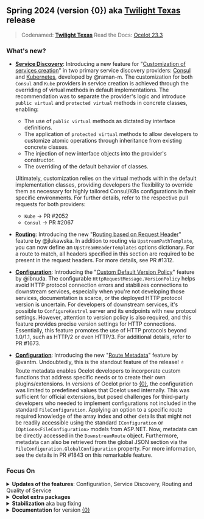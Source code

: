 ## Spring 2024 (version {0}) aka [Twilight Texas](https://www.timeanddate.com/eclipse/map/2024-april-8) release
> Codenamed: **[Twilight Texas](https://www.timeanddate.com/eclipse/map/2024-april-8)**
> Read the Docs: [Ocelot 23.3](https://ocelot.readthedocs.io/en/23.3.0/)

### What's new?

- **[Service Discovery](https://github.com/ThreeMammals/Ocelot/blob/main/docs/features/servicediscovery.rst)**: Introducing a new feature for "[Customization of services creation](https://github.com/ThreeMammals/Ocelot/blob/{0}/docs/features/servicediscovery.rst#consul-service-builder-3)" in two primary service discovery providers: [Consul](https://github.com/ThreeMammals/Ocelot/blob/{0}/docs/features/servicediscovery.rst#consul-service-builder-3) and [Kubernetes](https://github.com/ThreeMammals/Ocelot/blob/{0}/docs/features/kubernetes.rst#downstream-scheme-vs-port-names-3), developed by @raman-m.
  The customization for both `Consul` and `Kube` providers in service creation is achieved through the overriding of virtual methods in default implementations. The recommendation was to separate the provider's logic and introduce `public virtual` and `protected virtual` methods in concrete classes, enabling:
  - The use of `public virtual` methods as dictated by interface definitions.
  - The application of `protected virtual` methods to allow developers to customize atomic operations through inheritance from existing concrete classes.
  - The injection of new interface objects into the provider's constructor.
  - The overriding of the default behavior of classes.

  Ultimately, customization relies on the virtual methods within the default implementation classes, providing developers the flexibility to override them as necessary for highly tailored Consul/K8s configurations in their specific environments.
  For further details, refer to the respective pull requests for both providers:
  - `Kube` &rarr; PR #2052
  - `Consul` &rarr; PR #2067

- **[Routing](https://github.com/ThreeMammals/Ocelot/blob/main/docs/features/routing.rst)**: Introducing the new "[Routing based on Request Header](https://github.com/ThreeMammals/Ocelot/blob/{0}/docs/features/routing.rst#upstream-headers-3)" feature by @jlukawska.
  In addition to routing via `UpstreamPathTemplate`, you can now define an `UpstreamHeaderTemplates` options dictionary. For a route to match, all headers specified in this section are required to be present in the request headers.
  For more details, see PR #1312.

- **[Configuration](https://github.com/ThreeMammals/Ocelot/blob/main/docs/features/configuration.rst)**: Introducing the "[Custom Default Version Policy](https://github.com/ThreeMammals/Ocelot/blob/{0}/docs/features/configuration.rst#downstreamhttpversionpolicy-3)" feature by @ibnuda.
  The configurable `HttpRequestMessage.VersionPolicy` helps avoid HTTP protocol connection errors and stabilizes connections to downstream services, especially when you're not developing those services, documentation is scarce, or the deployed HTTP protocol version is uncertain.
  For developers of downstream services, it's possible to `ConfigureKestrel` server and its endpoints with new protocol settings. However, attention to version policy is also required, and this feature provides precise version settings for HTTP connections.
  Essentially, this feature promotes the use of HTTP protocols beyond 1.0/1.1, such as HTTP/2 or even HTTP/3.
  For additional details, refer to PR #1673.

- **[Configuration](https://github.com/ThreeMammals/Ocelot/blob/main/docs/features/configuration.rst)**: Introducing the new "[Route Metadata](https://github.com/ThreeMammals/Ocelot/blob/{0}/docs/features/configuration.rst#route-metadata)" feature by @vantm.
  Undoubtedly, this is the standout feature of the release! ⭐ Route metadata enables Ocelot developers to incorporate custom functions that address specific needs or to create their own plugins/extensions.
  In versions of Ocelot prior to [{0}](https://github.com/ThreeMammals/Ocelot/releases/tag/{0}), the configuration was limited to predefined values that Ocelot used internally. This was sufficient for official extensions, but posed challenges for third-party developers who needed to implement configurations not included in the standard `FileConfiguration`. Applying an option to a specific route required knowledge of the array index and other details that might not be readily accessible using the standard `IConfiguration` or `IOptions<FileConfiguration>` models from ASP.NET. Now, metadata can be directly accessed in the `DownstreamRoute` object. Furthermore, metadata can also be retrieved from the global JSON section via the `FileConfiguration.GlobalConfiguration` property.
  For more information, see the details in PR #1843 on this remarkable feature.

### Focus On

<details>
  <summary><b>Updates of the features</b>: Configuration, Service Discovery, Routing and Quality of Service</summary>

  - [Configuration](https://github.com/ThreeMammals/Ocelot/blob/main/docs/features/configuration.rst): New features are "[Custom Default Version Policy](https://github.com/ThreeMammals/Ocelot/blob/{0}/docs/features/configuration.rst#downstreamhttpversionpolicy-3)" by @ibnuda and "[Route Metadata](https://github.com/ThreeMammals/Ocelot/blob/{0}/docs/features/configuration.rst#route-metadata)" by @vantm.

  - [Service Discovery](https://github.com/ThreeMammals/Ocelot/blob/main/docs/features/servicediscovery.rst): New feature is "[Customization of services creation](https://github.com/ThreeMammals/Ocelot/blob/{0}/docs/features/servicediscovery.rst#consul-service-builder-3)" by @raman-m.

  - [Routing](https://github.com/ThreeMammals/Ocelot/blob/main/docs/features/routing.rst): New feature is "[Routing based on Request Header](https://github.com/ThreeMammals/Ocelot/blob/{0}/docs/features/routing.rst#upstream-headers-3)" by @jlukawska.

  - [Quality of Service](https://github.com/ThreeMammals/Ocelot/blob/{0}/docs/features/qualityofservice.rst): The team has decided to remove the Polly V7 policies logic and the corresponding Ocelot `AddPollyV7` extensions (referenced in PR #2079). Furthermore, the Polly V8 Circuit Breaker has been mandated as the primary strategy (as per PR #2086).
    See more detaild below in "**Ocelot extra packages**" paragraph.
</details>

<details>
  <summary><b>Ocelot extra packages</b></summary>

  - **[Ocelot.Provider.Polly](https://www.nuget.org/packages/Ocelot.Provider.Polly)**

    - Our team has resolved to eliminate the Polly V7 policies logic and the corresponding Ocelot `AddPollyV7` extensions entirely (refer to the "[Polly v7 vs v8](https://github.com/ThreeMammals/Ocelot/blob/23.2.0/docs/features/qualityofservice.rst#polly-v7-vs-v8)" documentation). In the previous [23.2](https://github.com/ThreeMammals/Ocelot/releases/tag/23.2.0) release, named [Lunar Eclipse](https://github.com/ThreeMammals/Ocelot/releases/tag/23.2.0), we included these to maintain the legacy Polly behavior, allowing development teams to transition or retain the old Polly V7 functionality. We are now confident that it is time to progress alongside Polly, shifting our focus to the new Polly V8 [resilience pipelines](https://www.pollydocs.org/pipelines/). For more details, see PR #2079.

    - Additionally, we have implemented Polly v8 Circuit Breaker as the primary strategy. Our Quality of Service (QoS) relies on two main strategies: [Circuit Breaker](https://github.com/ThreeMammals/Ocelot/blob/{0}/docs/features/qualityofservice.rst#circuit-breaker-strategy) and [Timeout](https://github.com/ThreeMammals/Ocelot/blob/{0}/docs/features/qualityofservice.rst#timeout-strategy). If both Circuit Breaker and Timeout are [configured](https://github.com/ThreeMammals/Ocelot/blob/{0}/docs/features/qualityofservice.rst#configuration) with their respective properties in the `QoSOptions` of the route JSON, then the Circuit Breaker strategy will take precedence in the constructed resilience pipeline. For more details, refer to PR #2086.
</details>

<details>
  <summary><b>Stabilization</b> aka bug fixing</summary>

  - Fixed #2034 in PR #2045 by @raman-m
  - Fixed #2039 in PR #2050 by @PaulARoy
  - Fixed #1590 in PR #1592 by @sergio-str
  - Fixed #2054 #2059 in PR #2058 by @thiagoloureiro
  - Fixed #954 #957 #1026 in PR #2067 by @raman-m
  - Fixed #2002 in PR #2003 by @bbenameur
  - Fixed #2085 in PR #2086 by @RaynaldM
  - See [all bugs](https://github.com/ThreeMammals/Ocelot/issues?q=is%3Aissue+milestone%3ASpring%2724+is%3Aclosed+label%3Abug) of the [Spring'24](https://github.com/ThreeMammals/Ocelot/milestone/6) milestone
</details>

<details>
  <summary><b>Documentation</b> for version <a href="https://ocelot.readthedocs.io/en/{0}/">{0}</a></summary>

  - [Caching](https://ocelot.readthedocs.io/en/{0}/features/caching.html): New [EnableContentHashing option](https://ocelot.readthedocs.io/en/{0}/features/caching.html#enablecontenthashing-option) and [Global Configuration](https://ocelot.readthedocs.io/en/{0}/features/caching.html#global-configuration) sections
  - [Configuration](https://ocelot.readthedocs.io/en/{0}/features/configuration.html): New [DownstreamHttpVersionPolicy](https://ocelot.readthedocs.io/en/{0}/features/configuration.html#downstreamhttpversionpolicy-3) and [Route Metadata](https://ocelot.readthedocs.io/en/{0}/features/configuration.html#route-metadata)
  - [Kubernetes](https://ocelot.readthedocs.io/en/{0}/features/kubernetes.html): New [Downstream Scheme vs Port Names](https://ocelot.readthedocs.io/en/{0}/features/kubernetes.html#downstream-scheme-vs-port-names-3) section
  - [Metadata](https://ocelot.readthedocs.io/en/{0}/features/metadata.html): This is new chapter for [Route Metadata](https://ocelot.readthedocs.io/en/{0}/features/configuration.html#route-metadata) feature.
  - [Quality of Service](https://ocelot.readthedocs.io/en/{0}/features/qualityofservice.html)
  - [Rate Limiting](https://ocelot.readthedocs.io/en/{0}/features/ratelimiting.html)
  - [Request Aggregation](https://ocelot.readthedocs.io/en/{0}/features/requestaggregation.html)
  - [Routing](https://ocelot.readthedocs.io/en/{0}/features/routing.html): New [Upstream Headers](https://ocelot.readthedocs.io/en/{0}/features/routing.html#upstream-headers-3) section
  - [Service Discovery](https://ocelot.readthedocs.io/en/{0}/features/servicediscovery.html): New [Consul Service Builder](https://ocelot.readthedocs.io/en/{0}/features/servicediscovery.html#consul-service-builder-3) section
</details>
